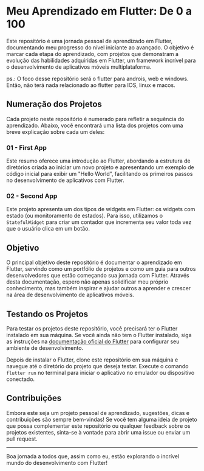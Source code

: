 # Meu Aprendizado em Flutter: De 0 a 100

Este repositório é uma jornada pessoal de aprendizado em Flutter, documentando meu progresso do nível iniciante ao avançado. O objetivo é marcar cada etapa do aprendizado, com projetos que demonstram a evolução das habilidades adquiridas em Flutter, um framework incrível para o desenvolvimento de aplicativos móveis multiplataforma.

ps.: O foco desse repositório será o flutter para androis, web e windows. Então, não terá nada relacionado ao flutter para IOS, linux e macos.

## Numeração dos Projetos

Cada projeto neste repositório é numerado para refletir a sequência do aprendizado. Abaixo, você encontrará uma lista dos projetos com uma breve explicação sobre cada um deles:

### 01 - First App
Este resumo oferece uma introdução ao Flutter, abordando a estrutura de diretórios criada ao iniciar um novo projeto e apresentando um exemplo de código inicial para exibir um "Hello World", facilitando os primeiros passos no desenvolvimento de aplicativos com Flutter.

### 02 - Second App
Este projeto apresenta um dos tipos de widgets em Flutter: os widgets com estado (ou monitoramento de estados). Para isso, utilizamos o `StatefulWidget` para criar um contador que incrementa seu valor toda vez que o usuário clica em um botão.

## Objetivo

O principal objetivo deste repositório é documentar o aprendizado em Flutter, servindo como um portfólio de projetos e como um guia para outros desenvolvedores que estão começando sua jornada com Flutter. Através desta documentação, espero não apenas solidificar meu próprio conhecimento, mas também inspirar e ajudar outros a aprender e crescer na área de desenvolvimento de aplicativos móveis.

## Testando os Projetos

Para testar os projetos deste repositório, você precisará ter o Flutter instalado em sua máquina. Se você ainda não tem o Flutter instalado, siga as instruções na [documentação oficial do Flutter](https://flutter.dev/docs/get-started/install) para configurar seu ambiente de desenvolvimento.

Depois de instalar o Flutter, clone este repositório em sua máquina e navegue até o diretório do projeto que deseja testar. Execute o comando `flutter run` no terminal para iniciar o aplicativo no emulador ou dispositivo conectado.

## Contribuições

Embora este seja um projeto pessoal de aprendizado, sugestões, dicas e contribuições são sempre bem-vindas! Se você tem alguma ideia de projeto que possa complementar este repositório ou qualquer feedback sobre os projetos existentes, sinta-se à vontade para abrir uma issue ou enviar um pull request.

---

Boa jornada a todos que, assim como eu, estão explorando o incrível mundo do desenvolvimento com Flutter!